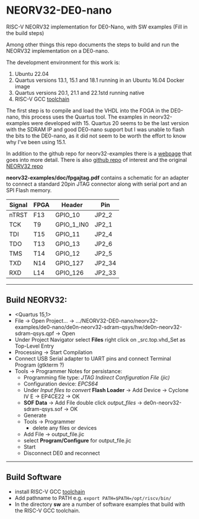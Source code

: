 # NEORV32-DE0-nano
RISC-V NEORV32 implementation for DE0-Nano, with SW examples (Fill in the build steps)

Among other things this repo documents the steps to build and run the NEORV32 implementation on a DE0-nano.

The development environment for this work is:
1. Ubuntu 22.04
2. Quartus versions 13.1, 15.1 and 18.1 running in an Ubuntu 16.04 Docker image
3. Quartus versions 20.1, 21.1 and 22.1std running native
4. RISC-V GCC [toolchain](https://www.emb4fun.de/riscv/neorv32/index.html)

The first step is to compile and load the VHDL into the FOGA in the DE0-nano, this process uses the Quartus tool. The examples in neorv32-examples were developed with 15. Quartus 20 seems to be the last version with the SDRAM IP and good DE0-nano support but I was unable to flash the bits to the DE0-nano, as it did not seem to be worth the effort to know why I've been using 15.1.

In addition to the github repo for neorv32-examples there is a [webpage](https://www.emb4fun.de/riscv/neorv32/index.html) that goes into more detail. There is also [github repo](https://www.emb4fun.de/riscv/neorv32/index.html) of interest and the original [NEORV32 repo](https://www.emb4fun.de/riscv/neorv32/index.html)

**neorv32-examples/doc/fpgajtag.pdf** contains a schematic for an adapter to connect a standard 20pin JTAG connector along with serial port and an SPI Flash memory.

|Signal|FPGA |Header    |Pin   |
|------|-----|----------|------|
|nTRST |F13  |GPIO_10   |JP2_2 |
|TCK   |T9   |GPIO_1_IN0|JP2_1 |
|TDI   |T15  |GPIO_11   |JP2_4 |
|TDO   |T13  |GPIO_13   |JP2_6 |
|TMS   |T14  |GPIO_12   |JP2_5 |
|TXD   |N14  |GPIO_127  |JP2_34|
|RXD   |L14  |GPIO_126  |JP2_33|

---
## Build NEORV32:
* <Quartus 15,1>
* File -> Open Project... -> …/NEORV32-DE0-nano/neorv32-examples/de0-nano/de0n-neorv32-sdram-qsys/hw/de0n-neorv32-sdram-qsys.qpf -> Open
* Under Project Navigator select **Files** right click on _src.top.vhd_Set as Top-Level Entry
* Processing -> Start Compilation
* Connect USB Serial adapter to UART pins and connect Terminal Program (gtkterm ?)
* Tools -> Programmer
  Notes for persistance:
  * Programming file type: _JTAG Indirect Configuration File (jic)_
  * Configuration device: _EPCS64_
  * Under _Input files to convert_ **Flash Loader** -> Add Device -> Cyclone IV E -> EP4CE22 -> OK
  *  **SOF Data** -> Add File double click *output_files* -> de0n-neorv32-sdram-qsys.sof -> OK
  *  Generate
  *  Tools -> Programmer
     * delete any files or devices
  *  Add File -> output_file.jic
  *  select **Program/Configure** for output_file.jic
  *  Start
  *  Disconnect DE0 and reconnect
---
## Build Software

* install RISC-V GCC [toolchain](https://www.emb4fun.de/riscv/neorv32/index.html)
* Add pathname to PATH e.g. ```export PATH=$PATH=/opt/riscv/bin/```
* In the directory **sw** are a number of software examples that build with the RISC-V GCC toolchain.
